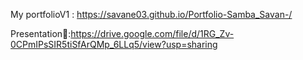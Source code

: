 My portfolioV1 :  https://savane03.github.io/Portfolio-Samba_Savan-/

Presentation📝:https://drive.google.com/file/d/1RG_Zv-0CPmIPsSIR5tiSfArQMp_6LLq5/view?usp=sharing


